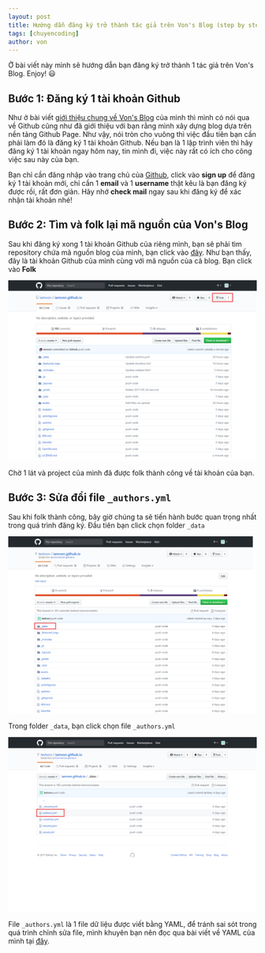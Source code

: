 ```yaml
---
layout: post
title: Hướng dẫn đăng ký trở thành tác giả trên Von's Blog (step by step) ✨ ✨
tags: [chuyencoding]
author: von
---
```


Ở bài viết này mình sẽ hướng dẫn bạn đăng ký trở thành 1 tác giả trên Von's Blog. Enjoy! :smiley:

## Bước 1: Đăng ký 1 tài khoản Github
Như ở bài viết [giới thiệu chung về Von's Blog](https://iamvon.github.io/iamvon.github.io/2017/05/26/gioithieu/) của mình thì mình có nói qua về Github cũng như đã giới thiệu với bạn rằng mình xây dựng blog dựa trên nền tảng Github Page. Như vậy, nói tròn cho vuông thì việc đầu tiên bạn cần phải làm đó là đăng ký 1 tài khoản Github. Nếu bạn là 1 lập trình viên thì hãy đăng ký 1 tài khoản ngay hôm nay, tin mình đi, việc này rất có ích cho công việc sau này của bạn. 

Bạn chỉ cần đăng nhập vào trang chủ của [Github](https://github.com/), click vào **sign up** để đăng ký 1 tài khoản mới, chỉ cần 1 **email** và 1 **username** thật kêu là bạn đăng ký được rồi, rất đơn giản. Hãy nhớ **check mail** ngay sau khi đăng ký để xác nhận tài khoản nhé!
## Bước 2: Tìm và folk lại mã nguồn của Von's Blog
Sau khi đăng ký xong 1 tài khoản Github của riêng mình, bạn sẽ phải tìm repository chứa mã nguồn blog của mình, bạn click vào [đây](https://github.com/iamvon/iamvon.github.io).
Như bạn thấy, đây là tài khoản Github của mình cùng với mã nguồn của cả blog. Bạn click vào **Folk**

![Đăng ký trở thành tác giả 1](/assets/img/hdan1.png "test title image")

Chờ 1 lát và project của mình đã được folk thành công về tài khoản của bạn.
## Bước 3: Sửa đổi file `_authors.yml`
Sau khi folk thành công, bây giờ chúng ta sẽ tiến hành bước quan trọng nhất trong quá trình đăng ký.
Đầu tiên bạn click chọn folder `_data`

![Đăng ký trở thành tác giả 2](/assets/img/hdan2.png)

Trong folder `_data`, bạn click chọn file `_authors.yml`

![Đăng ký trở thành tác giả 3](/assets/img/hdan3.png)

File `_authors.yml` là 1 file dữ liệu được viết bằng YAML, để tránh sai sót trong quá trình chỉnh sửa file, mình khuyên bạn nên đọc qua bài viết về YAML của mình tại [đây](https://iamvon.github.io/iamvon.github.io/2017/05/29/yaml/).
